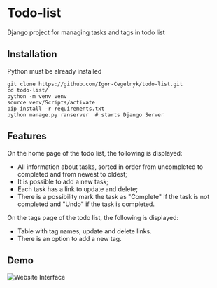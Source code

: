 # Todo-list


Django project for managing tasks and tags in todo list 


## Installation

Python must be already installed

```shell
git clone https://github.com/Igor-Cegelnyk/todo-list.git
cd todo-list/
python -m venv venv
source venv/Scripts/activate
pip install -r requirements.txt
python manage.py ranserver  # starts Django Server
```

## Features

On the home page of the todo list, the following is displayed:

- All information about tasks, sorted in order from uncompleted to completed and from newest to oldest;
- It is possible to add a new task;
- Each task has a link to update and delete;
- There is a possibility mark the task as "Complete" if the task is not completed and "Undo" if the task is completed.

On the tags page of the todo list, the following is displayed:

- Table with tag names, update and delete links.
- There is an option to add a new tag.


## Demo

![Website Interface](#)